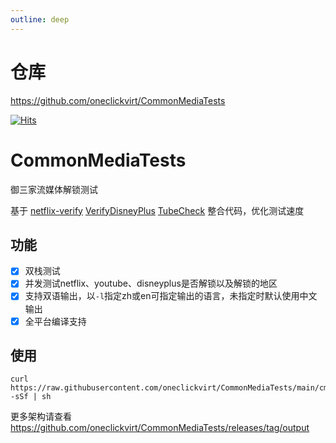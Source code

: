 ```yaml
---
outline: deep
---
```


# 仓库

https://github.com/oneclickvirt/CommonMediaTests

[![Hits](https://hits.spiritlhl.net/CommonMediaTests.svg?action=hit&title=Hits&title_bg=%23555555&count_bg=%230eecf8&edge_flat=false)](https://hits.spiritlhl.net)

# CommonMediaTests

御三家流媒体解锁测试

基于 [netflix-verify](https://github.com/sjlleo/netflix-verify) [VerifyDisneyPlus](https://github.com/sjlleo/VerifyDisneyPlus) [TubeCheck](https://github.com/sjlleo/TubeCheck) 整合代码，优化测试速度

## 功能

- [x] 双栈测试
- [x] 并发测试netflix、youtube、disneyplus是否解锁以及解锁的地区
- [x] 支持双语输出，以```-l```指定zh或en可指定输出的语言，未指定时默认使用中文输出
- [x] 全平台编译支持

## 使用

```shell
curl https://raw.githubusercontent.com/oneclickvirt/CommonMediaTests/main/cmt_install.sh -sSf | sh
```

更多架构请查看 https://github.com/oneclickvirt/CommonMediaTests/releases/tag/output
